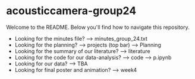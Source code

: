 # acousticcamera-group24

Welcome to the README. Below you'll find how to navigate this repository.

* Looking for the minutes file? --> minutes_group_24.txt
* Looking for the planning? --> projects (top bar) --> Planning
* Looking for the summary of our literature? --> literature
* Looking for the code for our data-analysis? --> code --> p.ipynb
* Looking for our data? --> TBA
* Looking for final poster and animation? --> week4

